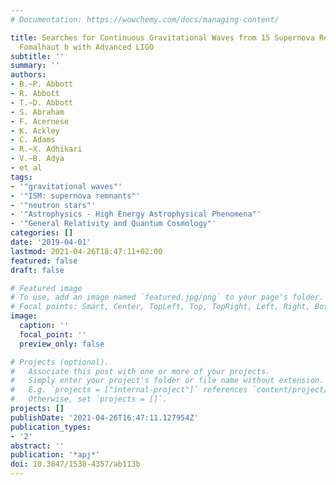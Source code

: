 ```yaml
---
# Documentation: https://wowchemy.com/docs/managing-content/

title: Searches for Continuous Gravitational Waves from 15 Supernova Remnants and
  Fomalhaut b with Advanced LIGO
subtitle: ''
summary: ''
authors:
- B.~P. Abbott
- R. Abbott
- T.~D. Abbott
- S. Abraham
- F. Acernese
- K. Ackley
- C. Adams
- R.~X. Adhikari
- V.~B. Adya
- et al
tags:
- '"gravitational waves"'
- '"ISM: supernova remnants"'
- '"neutron stars"'
- '"Astrophysics - High Energy Astrophysical Phenomena"'
- '"General Relativity and Quantum Cosmology"'
categories: []
date: '2019-04-01'
lastmod: 2021-04-26T18:47:11+02:00
featured: false
draft: false

# Featured image
# To use, add an image named `featured.jpg/png` to your page's folder.
# Focal points: Smart, Center, TopLeft, Top, TopRight, Left, Right, BottomLeft, Bottom, BottomRight.
image:
  caption: ''
  focal_point: ''
  preview_only: false

# Projects (optional).
#   Associate this post with one or more of your projects.
#   Simply enter your project's folder or file name without extension.
#   E.g. `projects = ["internal-project"]` references `content/project/deep-learning/index.md`.
#   Otherwise, set `projects = []`.
projects: []
publishDate: '2021-04-26T16:47:11.127954Z'
publication_types:
- '2'
abstract: ''
publication: '*apj*'
doi: 10.3847/1538-4357/ab113b
---
```

